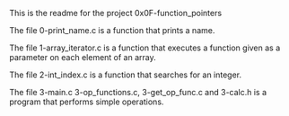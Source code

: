 This is the readme for the project 0x0F-function_pointers

The file 0-print_name.c is a function that prints a name.

The file 1-array_iterator.c is a function that executes a function given as a parameter on each element of an array.

The file 2-int_index.c is a function that searches for an integer.

The file 3-main.c 3-op_functions.c, 3-get_op_func.c and 3-calc.h is a program that performs simple operations.

